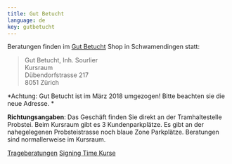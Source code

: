 ```yaml
---
title: Gut Betucht
language: de
key: gutbetucht
---
```


Beratungen finden im [Gut Betucht](http://www.gut-betucht.ch/) Shop in Schwamendingen statt:

> Gut Betucht, Inh. Sourlier<br/>
> Kursraum<br/>
> Dübendorfstrasse 217<br/>
> 8051 Zürich

*Achtung: Gut Betucht ist im März 2018 umgezogen! Bitte beachten sie die neue Adresse. *

**Richtungsangaben**: Das Geschäft finden Sie direkt an der Tramhaltestelle Probstei. Beim Kursraum gibt es 3 Kundenparkplätze. Es gibt an der nahegelegenen Probsteistrasse noch blaue Zone Parkplätze. Beratungen sind normallerweise im Kursraum.

<a href="{% link babywearing/index.html %}" role="button" class="btn btn-primary mb-1">Trageberatungen</a>
<a href="{% link signingtime/index.html %}" role="button" class="btn btn-primary mb-1">Signing Time Kurse</a>
